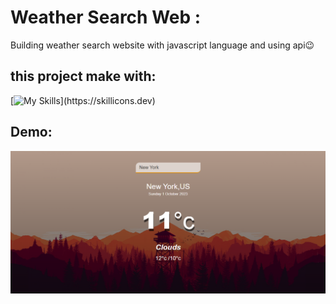 # Weather Search Web :

<P>Building weather search website with javascript language and using api😉</p>


## this project make with:
[![My Skills](https://skillicons.dev/icons?i=js,html,css,)](https://skillicons.dev)

## Demo:
![alt text](./images/Capture.PNG)